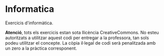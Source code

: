 Informatica
===========
Exercicis d'informàtica.

**Atenció**, tots els exercicis estan sota llicència CreativeCommons. No esteu autoritzats a utilitzar aquest codi per entregar a la professora, tan sols podeu utilitzar el concepte. La còpia il·legal de codi serà penalitzada amb un zero a la pràctica corresponent.
